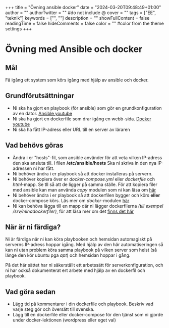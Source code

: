 +++
title = "Övning ansible docker"
date = "2024-03-20T09:48:49+01:00"
author = ""
authorTwitter = "" #do not include @
cover = ""
tags = ["EE", "teknik"]
keywords = ["", ""]
description = ""
showFullContent = false
readingTime = false
hideComments = false
color = "" #color from the theme settings
+++

# Övning med Ansible och docker

## Mål

Få igång ett system som körs igång med hjälp av ansible och docker.

## Grundförutsättningar

 - Ni ska ha gjort en playbook (för ansible) som gör en grundkonfiguration av en dator. [Ansible youtube](https://www.youtube.com/watch?v=jqOLpHYFxpE&list=PLksAuwgipquXjL3FSS_DaOparRCm60Rrc)
 - Ni ska ha gjort en dockerfile som drar igång en webb-sida. [Docker youtube](https://www.youtube.com/playlist?list=PLksAuwgipquX2Qvzq5gapvGqujpluQmJN)
 - Ni ska ha fått IP-adress eller URL till en server av läraren

 ## Vad behövs göras

  - Ändra i er "hosts"-fil, som ansible använder för att veta vilken IP-adress den ska ansluta till. I filen **/etc/ansible/hosts** Ska ni skriva in den nya IP-adressen ni har fått.
   - Ni behöver ändra i er playbook så att docker installeras på servern.
   - Ni behöver kopiera över er *docker-compose.yml* eller *dockerfile* och *html*-mapp. Se tll så att de ligger på samma ställe. För att kopiera filer med ansible kan man använda *copy* modulen som ni kan läsa om [här](https://docs.ansible.com/ansible/latest/collections/ansible/builtin/copy_module.html) 
   - Ni behöver ändra i er playbook så att dockerfilen bygger och körs **eller** docker-compose körs. Läs mer om *docker*-modulen [här](https://docs.ansible.com/ansible/latest/collections/community/docker/docsite/scenario_guide.html#ansible-collections-community-docker-docsite-scenario-guide) 
   - Ni kan behöva lägga till en mapp där ni lägger dockerfilerna *(till exempel /srv/minadockerfiler)*, för att läsa mer om det [finns det här](https://docs.ansible.com/ansible/latest/collections/ansible/builtin/file_module.html#examples)
       
## När är ni färdiga?
Ni är färdiga när ni kan köra playbooken och hemsidan automagiskt på serverns IP-adress hoppar igång. Med hjälp av den här automatiseringen så kan ni utan problem köra samma playbook på vilken server som helst (så länge den kör ubuntu pga *apt*) och hemsidan hoppar i gång. 

På det här sättet har ni säkerställt ett arbetssätt för serverkonfiguration, och ni har också dokumenterat ert arbete med hjälp av en dockerfil och playbook.

## Vad göra sedan

 - Lägg tid på kommentarer i din dockerfile och playbook. Beskriv vad varje steg gör och översätt till svenska.
 - Lägg till en dockerfile eller docker-compose för den tjänst som ni gjorde under docker-lektionen (wordpress eller eget val)